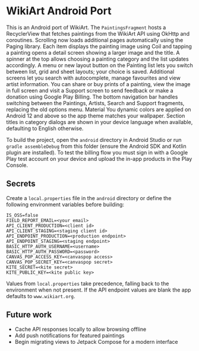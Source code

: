 # WikiArt Android Port

This is an Android port of WikiArt. The `PaintingsFragment` hosts a RecyclerView
that fetches paintings from the WikiArt API using OkHttp and coroutines.
Scrolling now loads additional pages automatically using the
Paging library. Each item displays the painting image using Coil and tapping a
painting opens a detail screen showing a larger image and the title. A spinner
at the top allows choosing a painting category and the list updates accordingly.
A menu or new layout button on the Painting list lets you switch between list, grid and sheet layouts; your choice is saved.
Additional screens let you search with autocomplete, manage favourites and view
artist information. You can share or buy prints of a painting, view the image in
full screen and visit a Support screen to send feedback or make a donation using
Google Play Billing. The bottom navigation bar handles switching between the
Paintings, Artists, Search and Support fragments, replacing the old options
menu.
Material You dynamic colors are applied on Android 12 and above so the app theme
matches your wallpaper.
Section titles in category dialogs are shown in your device language when
available, defaulting to English otherwise.

To build the project, open the `android` directory in Android Studio or run
`gradle assembleDebug` from this folder (ensure the Android SDK and Kotlin
plugin are installed). To test the billing flow you must sign in with a Google
Play test account on your device and upload the in-app products in the Play
Console.

## Secrets

Create a `local.properties` file in the `android` directory or define the
following environment variables before building:

```
IS_OSS=false
FIELD_REPORT_EMAIL=<your email>
API_CLIENT_PRODUCTION=<client id>
API_CLIENT_STAGING=<staging client id>
API_ENDPOINT_PRODUCTION=<production endpoint>
API_ENDPOINT_STAGING=<staging endpoint>
BASIC_HTTP_AUTH_USERNAME=<username>
BASIC_HTTP_AUTH_PASSWORD=<password>
CANVAS_POP_ACCESS_KEY=<canvaspop access>
CANVAS_POP_SECRET_KEY=<canvaspop secret>
KITE_SECRET=<kite secret>
KITE_PUBLIC_KEY=<kite public key>
```

Values from `local.properties` take precedence, falling back to the environment
when not present. If the API endpoint values are blank the app defaults to
`www.wikiart.org`.

## Future work

- Cache API responses locally to allow browsing offline
- Add push notifications for featured paintings
- Begin migrating views to Jetpack Compose for a modern interface
